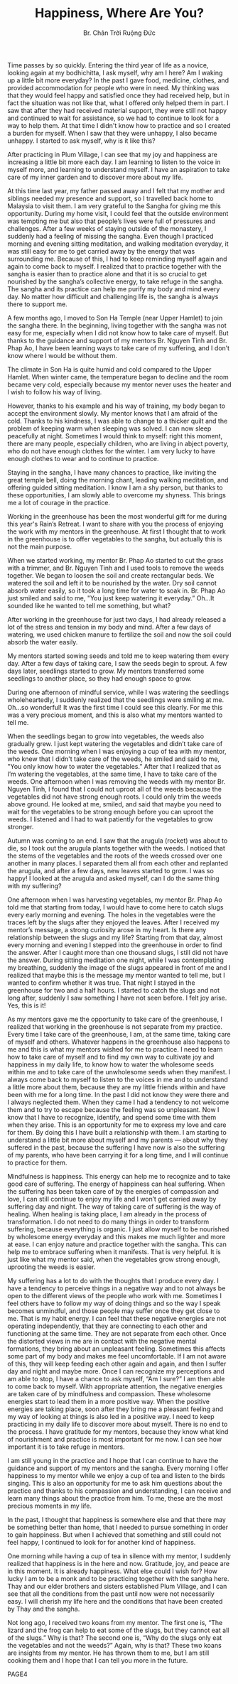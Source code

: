 ﻿---
title: Happiness, Where Are You?
author: Br. Chân Trời Ruộng Đức
---

Time passes by so quickly. Entering the third year of life as a novice, looking again at my bodhichitta, I ask myself, why am I here? Am I waking up a little bit more everyday? In the past I gave food, medicine, clothes, and provided accommodation for people who were in need. My thinking was that they would feel happy and satisfied once they had received help, but in fact the situation was not like that, what I offered only helped them in part. I saw that after they had received material support, they were still not happy and continued to wait for assistance, so we had to continue to look for a way to help them. At that time I didn't know how to practice and so I created a burden for myself. When l saw that they were unhappy, I also became unhappy. I started to ask myself, why is it like this?

After practicing in Plum Village, I can see that my joy and happiness are increasing a little bit more each day. I am learning to listen to the voice in myself more, and learning to understand myself. I have an aspiration to take care of my inner garden and to discover more about my life.

At this time last year, my father passed away and I felt that my mother and siblings needed my presence and support, so I travelled back home to Malaysia to visit them. I am very grateful to the Sangha for giving me this opportunity. During my home visit, I could feel that the outside environment was tempting me but also that people’s lives were full of pressures and challenges. After a few weeks of staying outside of the monastery, I suddenly had a feeling of missing the sangha. Even though I practiced morning and evening sitting meditation, and walking meditation everyday, it was still easy for me to get carried away by the energy that was surrounding me. Because of this, I had to keep reminding myself again and again to come back to myself. I realized that to practice together with the sangha is easier than to practice alone and that it is so crucial to get nourished by the sangha’s collective energy, to take refuge in the sangha. The sangha and its practice can help me purify my body and mind every day. No matter how difficult and challenging life is, the sangha is always there to support me.

A few months ago, l moved to Son Ha Temple (near Upper Hamlet) to join the sangha there. In the beginning, living together with the sangha was not easy for me, especially when I did not know how to take care of myself. But thanks to the guidance and support of my mentors Br. Nguyen Tinh and Br. Phap Ao, I have been learning ways to take care of my suffering, and I don’t know where I would be without them.

The climate in Son Ha is quite humid and cold compared to the Upper Hamlet. When winter came, the temperature began to decline and the room became very cold, especially because my mentor never uses the heater and l wish to follow his way of living.

However, thanks to his example and his way of training, my body began to accept the environment slowly. My mentor knows that l am afraid of the cold. Thanks to his kindness, I was able to change to a thicker quilt and the problem of keeping warm when sleeping was solved. I can now sleep peacefully at night. Sometimes I would think to myself: right this moment, there are many people, especially children, who are living in abject poverty, who do not have enough clothes for the winter. I am very lucky to have enough clothes to wear and to continue to practice.

Staying in the sangha, I have many chances to practice, like inviting the great temple bell, doing the morning chant, leading walking meditation, and offering guided sitting meditation. I know I am a shy person, but thanks to these opportunities, I am slowly able to overcome my shyness. This brings me a lot of courage in the practice.

Working in the greenhouse has been the most wonderful gift for me during this year's Rain’s Retreat. I want to share with you the process of enjoying the work with my mentors in the greenhouse. At first I thought that to work in the greenhouse is to offer vegetables to the sangha, but actually this is not the main purpose.

When we started working, my mentor Br. Phap Ao started to cut the grass with a trimmer, and Br. Nguyen Tinh and I used tools to remove the weeds together. We began to loosen the soil and create rectangular beds. We watered the soil and left it to be nourished by the water. Dry soil cannot absorb water easily, so it took a long time for water to soak in. Br. Phap Ao just smiled and said to me, "You just keep watering it everyday.” Oh...It sounded like he wanted to tell me something, but what?


After working in the greenhouse for just two days, I had already released a lot of the stress and tension in my body and mind. After a few days of watering, we used chicken manure to fertilize the soil and now the soil could absorb the water easily.


My mentors started sowing seeds and told me to keep watering them every day. After a few days of taking care, I saw the seeds begin to sprout. A few days later, seedlings started to grow. My mentors transferred some seedlings to another place, so they had enough space to grow.

During one afternoon of mindful service, while I was watering the seedlings wholeheartedly, I suddenly realized that the seedlings were smiling at me. Oh...so wonderful! It was the first time I could see this clearly. For me this was a very precious moment, and this is also what my mentors wanted to tell me. 

When the seedlings began to grow into vegetables, the weeds also gradually grew. I just kept watering the vegetables and didn’t take care of the weeds. One morning when I was enjoying a cup of tea with my mentor, who knew that I didn't take care of the weeds, he smiled and said to me, "You only know how to water the vegetables.” After that I realized that as I’m watering the vegetables, at the same time, I have to take care of the weeds. One afternoon when l was removing the weeds with my mentor Br. Nguyen Tinh, I found that I could not uproot all of the weeds because the vegetables did not have strong enough roots. I could only trim the weeds above ground. He looked at me, smiled, and said that maybe you need to wait for the vegetables to be strong enough before you can uproot the weeds. I listened and I had to wait patiently for the vegetables to grow stronger. 

Autumn was coming to an end. I saw that the arugula (rocket) was about to die, so I took out the arugula plants together with the weeds. I noticed that the stems of the vegetables and the roots of the weeds crossed over one another in many places. I separated them all from each other and replanted the arugula, and after a few days, new leaves started to grow. I was so happy! I looked at the arugula and asked myself, can I do the same thing with my suffering?

One afternoon when I was harvesting vegetables, my mentor Br. Phap Ao told me that starting from today, I would have to come here to catch slugs every early morning and evening. The holes in the vegetables were the traces left by the slugs after they enjoyed the leaves. After I received my mentor’s message, a strong curiosity arose in my heart. Is there any relationship between the slugs and my life? Starting from that day, almost every morning and evening I stepped into the greenhouse in order to find the answer. After I caught more than one thousand slugs, I still did not have the answer. During sitting meditation one night, while I was contemplating my breathing, suddenly the image of the slugs appeared in front of me and I realized that maybe this is the message my mentor wanted to tell me, but I wanted to confirm whether it was true. That night I stayed in the greenhouse for two and a half hours. I started to catch the slugs and not long after, suddenly I saw something I have not seen before. I felt joy arise. Yes, this is it!


As my mentors gave me the opportunity to take care of the greenhouse, I realized that working in the greenhouse is not separate from my practice. Every time I take care of the greenhouse, I am, at the same time, taking care of myself and others. Whatever happens in the greenhouse also happens to me and this is what my mentors wished for me to practice. I need to learn how to take care of myself and to find my own way to cultivate joy and happiness in my daily life, to know how to water the wholesome seeds within me and to take care of the unwholesome seeds when they manifest. I always come back to myself to listen to the voices in me and to understand a little more about them, because they are my little friends within and have been with me for a long time. In the past I did not know they were there and I always neglected them. When they came I had a tendency to not welcome them and to try to escape because the feeling was so unpleasant. Now I know that l have to recognize, identify, and spend some time with them when they arise. This is an opportunity for me to express my love and care for them. By doing this I have built a relationship with them. I am starting to understand a little bit more about myself and my parents — about why they suffered in the past, because the suffering I have now is also the suffering of my parents, who have been carrying it for a long time, and I will continue to practice for them.

Mindfulness is happiness. This energy can help me to recognize and to take good care of suffering. The energy of happiness can heal suffering. When the suffering has been taken care of by the energies of compassion and love, I can still continue to enjoy my life and I won’t get carried away by suffering day and night. The way of taking care of suffering is the way of healing. When healing is taking place, I am already in the process of transformation. I do not need to do many things in order to transform suffering, because everything is organic. I just allow myself to be nourished by wholesome energy everyday and this makes me much lighter and more at ease. I can enjoy nature and practice together with the sangha. This can help me to embrace suffering when it manifests. That is very helpful. It is just like what my mentor said, when the vegetables grow strong enough, uprooting the weeds is easier.

My suffering has a lot to do with the thoughts that I produce every day. I have a tendency to perceive things in a negative way and to not always be open to the different views of the people who work with me. Sometimes I feel others have to follow my way of doing things and so the way I speak becomes unmindful, and those people may suffer once they get close to me. That is my habit energy. I can feel that these negative energies are not operating independently, that they are connecting to each other and functioning at the same time. They are not separate from each other. Once the distorted views in me are in contact with the negative mental formations, they bring about an unpleasant feeling. Sometimes this affects some part of my body and makes me feel uncomfortable. If I am not aware of this, they will keep feeding each other again and again, and then l suffer day and night and maybe more. Once I can recognize my perceptions and am able to stop, I have a chance to ask myself, “Am I sure?” I am then able to come back to myself. With appropriate attention, the negative energies are taken care of by mindfulness and compassion. These wholesome energies start to lead them in a more positive way. When the positive energies are taking place, soon after they bring me a pleasant feeling and my way of looking at things is also led in a positive way. I need to keep practicing in my daily life to discover more about myself. There is no end to the process. I have gratitude for my mentors, because they know what kind of nourishment and practice is most important for me now. I can see how important it is to take refuge in mentors. 

I am still young in the practice and I hope that I can continue to have the guidance and support of my mentors and the sangha. Every morning I offer happiness to my mentor while we enjoy a cup of tea and listen to the birds singing. This is also an opportunity for me to ask him questions about the practice and thanks to his compassion and understanding, I can receive and learn many things about the practice from him. To me, these are the most precious moments in my life. 


In the past, I thought that happiness is somewhere else and that there may be something better than home, that I needed to pursue something in order to gain happiness. But when I achieved that something and still could not feel happy, I continued to look for for another kind of happiness. 

One morning while having a cup of tea in silence with my mentor, I suddenly realized that happiness is in the here and now. Gratitude, joy, and peace are in this moment. It is already happiness. What else could l wish for? How lucky I am to be a monk and to be practicing together with the sangha here. Thay and our elder brothers and sisters established Plum Village, and I can see that all the conditions from the past until now were not necessarily easy. I will cherish my life here and the conditions that have been created by Thay and the sangha.

Not long ago, I received two koans from my mentor. The first one is, “The lizard and the frog can help to eat some of the slugs, but they cannot eat all of the slugs.” Why is that? The second one is, “Why do the slugs only eat the vegetables and not the weeds?” Again, why is that? These two koans are insights from my mentor. He has thrown them to me, but I am still cooking them and I hope that I can tell you more in the future.

PAGE4
